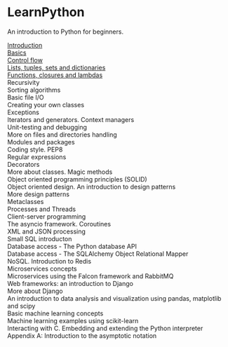 # LearnPython
An introduction to Python for beginners.

[Introduction](Introduction/Introduction.md)  
[Basics](Basics/Basics.md)  
[Control flow](Control_flow/Control_Flow.md)  
[Lists, tuples, sets and dictionaries](Lists_Tuples_Sets_Dictionaries/Lists_Tuples_Sets_Dictionaries.md)  
[Functions, closures and lambdas](Functions/Functions.md)   
Recursivity  
Sorting algorithms  
Basic file I/O  
Creating your own classes  
Exceptions  
Iterators and generators. Context managers    
Unit-testing and debugging  
More on files and directories handling  
Modules and packages  
Coding style. PEP8    
Regular expressions  
Decorators  
More about classes. Magic methods  
Object oriented programming principles (SOLID)  
Object oriented design. An introduction to design patterns  
More design patterns  
Metaclasses  
Processes and Threads  
Client-server programming  
The asyncio framework. Coroutines  
XML and JSON processing  
Small SQL introducton  
Database access - The Python database API  
Database access - The SQLAlchemy Object Relational Mapper  
NoSQL. Introduction to Redis  
Microservices concepts  
Microservices using the Falcon framework and RabbitMQ  
Web frameworks: an introduction to Django  
More about Django  
An introduction to data analysis and visualization using pandas, matplotlib and scipy  
Basic machine learning concepts  
Machine learning examples using scikit-learn  
Interacting with C. Embedding and extending the Python interpreter  
Appendix A: Introduction to the asymptotic notation  

